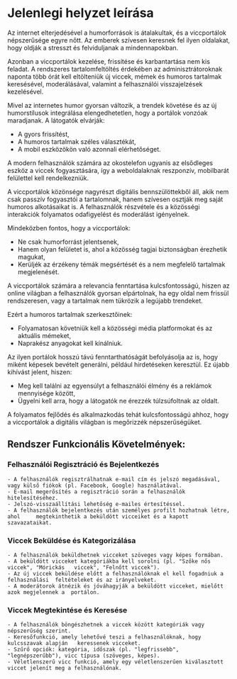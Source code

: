# Jelenlegi helyzet leírása

Az internet elterjedésével a humorforrások is átalakultak, és a viccportálok népszerűsége egyre nőtt. Az emberek szívesen keresnek fel ilyen oldalakat, hogy oldják a stresszt és felviduljanak a mindennapokban. 

Azonban a viccportálok kezelése, frissítése és karbantartása nem kis feladat. A rendszeres tartalomfeltöltés érdekében az adminisztrátoroknak naponta több órát kell eltölteniük új viccek, mémek és humoros tartalmak keresésével, moderálásával, valamint a felhasználói visszajelzések kezelésével.

Mivel az internetes humor gyorsan változik, a trendek követése és az új humorstílusok integrálása elengedhetetlen, hogy a portálok vonzóak maradjanak. A látogatók elvárják:

- A gyors frissítést,
- A humoros tartalmak széles választékát,
- A mobil eszközökön való azonnali elérhetőséget.

A modern felhasználók számára az okostelefon ugyanis az elsődleges eszköz a viccek fogyasztására, így a weboldalaknak reszponzív, mobilbarát felülettel kell rendelkezniük.

A viccportálok közönsége nagyrészt digitális bennszülöttekből áll, akik nem csak passzív fogyasztói a tartalomnak, hanem szívesen osztják meg saját humoros alkotásaikat is. A felhasználók részvétele és a közösségi interakciók folyamatos odafigyelést és moderálást igényelnek. 

Mindeközben fontos, hogy a viccportálok:

- Ne csak humorforrást jelentsenek,
- Hanem olyan felületet is, ahol a közösség tagjai biztonságban érezhetik magukat,
- Kerüljék az érzékeny témák megsértését és a nem megfelelő tartalmak megjelenését.

A viccportálok számára a relevancia fenntartása kulcsfontosságú, hiszen az online világban a felhasználók gyorsan elpártolnak, ha egy oldal nem frissül rendszeresen, vagy a tartalmak nem tükrözik a legújabb trendeket. 

Ezért a humoros tartalmak szerkesztőinek:

- Folyamatosan követniük kell a közösségi média platformokat és az aktuális mémeket,
- Naprakész anyagokat kell kínálniuk.

Az ilyen portálok hosszú távú fenntarthatóságát befolyásolja az is, hogy miként képesek bevételt generálni, például hirdetéseken keresztül. Ez újabb kihívást jelent, hiszen:

- Meg kell találni az egyensúlyt a felhasználói élmény és a reklámok mennyisége között,
- Ügyelni kell arra, hogy a látogatók ne érezzék túlzsúfoltnak az oldalt.

A folyamatos fejlődés és alkalmazkodás tehát kulcsfontosságú ahhoz, hogy a viccportálok a digitális világban is megőrizzék népszerűségüket.

##  Rendszer Funkcionális Követelmények:

### Felhasználói Regisztráció és Bejelentkezés
    - A felhasználók regisztrálhatnak e-mail cím és jelszó megadásával, vagy külső fiókok (pl. Facebook, Google) használatával.
    - E-mail megerősítés a regisztráció során a felhasználók hitelesítéséhez.
    - Jelszó-visszaállítási lehetőség e-mailes értesítéssel.
    - A felhasználók bejelentkezés után személyes profilt hozhatnak létre, ahol     megtekinthetik a beküldött vicceiket és a kapott szavazataikat.

### Viccek Beküldése és Kategorizálása
    - A felhasználók beküldhetnek vicceket szöveges vagy képes formában.
    - A beküldött vicceket kategóriákba kell sorolni (pl. "Szőke nős viccek", "Mórickás   viccek", "Felnőtt viccek").
    - Az új viccek beküldése előtt a felhasználóknak el kell fogadniuk a felhasználási  feltételeket és az irányelveket.
    - A moderátorok átnézik és jóváhagyják a beküldött vicceket, mielőtt azok megjelennek a  portálon.

### Viccek Megtekintése és Keresése
    - A felhasználók böngészhetnek a viccek között kategóriák vagy népszerűség szerint.
    - Keresőfunkció, amely lehetővé teszi a felhasználóknak, hogy kulcsszavak alapján   keressenek vicceket.
    - Szűrő opciók: kategória, időszak (pl. "legfrissebb", "legnépszerűbb"), vicc típusa (szöveges, képes).
    - Véletlenszerű vicc funkció, amely egy véletlenszerűen kiválasztott viccet jelenít meg a felhasználónak.